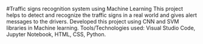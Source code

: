 #Traffic signs recognition system using Machine Learning 
 This project helps to detect and recognize the traffic signs in a real world and gives alert messages to the drivers.
 Developed this project using CNN and SVM libraries in Machine learning.
 Tools/Technologies used: Visual Studio Code, Jupyter Notebook, HTML, CSS, Python.
